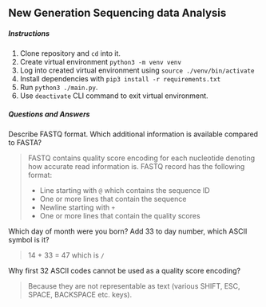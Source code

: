 New Generation Sequencing data Analysis
---

##### Instructions

1. Clone repository and `cd` into it.
2. Create virtual environment `python3 -m venv venv`
3. Log into created virtual environment using `source ./venv/bin/activate`
4. Install dependencies with `pip3 install -r requirements.txt`
5. Run `python3 ./main.py`.
6. Use `deactivate` CLI command to exit virtual environment.

##### Questions and Answers

Describe FASTQ format. Which additional information is available compared to FASTA?
> FASTQ contains quality score encoding for each nucleotide denoting how accurate read information is. FASTQ record has the following format:
> - Line starting with `@` which contains the sequence ID
> - One or more lines that contain the sequence
> - Newline starting with `+`
> - One or more lines that contain the quality scores

Which day of month were you born? Add 33 to day number, which ASCII symbol is it?
> 14 + 33 = 47 which is `/`

Why first 32 ASCII codes cannot be used as a quality score encoding?
> Because they are not representable as text (various SHIFT, ESC, SPACE, BACKSPACE etc. keys).
